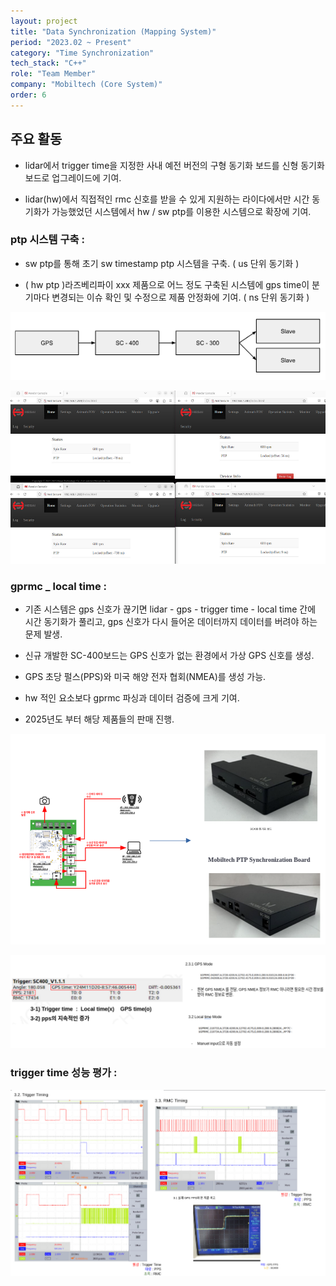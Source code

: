 ```yaml
---
layout: project
title: "Data Synchronization (Mapping System)"
period: "2023.02 ~ Present"
category: "Time Synchronization"
tech_stack: "C++"
role: "Team Member"
company: "Mobiltech (Core System)"
order: 6
---
```


## 주요 활동

- lidar에서 trigger time을 지정한 사내 예전 버전의 구형 동기화 보드를 신형 동기화 보드로 업그레이드에 기여.

- lidar(hw)에서 직접적인 rmc 신호를 받을 수 있게 지원하는 라이다에서만 시간 동기화가 가능했었던 시스템에서 hw / sw ptp를 이용한 시스템으로 확장에 기여.

### **ptp 시스템 구축 :**

- sw ptp를 통해 초기 sw timestamp ptp 시스템을 구축. ( us 단위 동기화 )

- ( hw ptp )라즈베리파이 xxx 제품으로 어느 정도 구축된 시스템에 gps time이 분기마다 변경되는 이슈 확인 및 수정으로 제품 안정화에 기여. ( ns 단위 동기화 )

![](/assets/images/projects/ptp_system/sc300_board.png)

![](/assets/images/projects/ptp_system/ptp_architecture.png)

### **gprmc _ local time :**

- 기존 시스템은 gps 신호가 끊기면 lidar - gps - trigger time - local time 간에 시간 동기화가 풀리고, gps 신호가 다시 들어온 데이터까지 데이터를 버려야 하는 문제 발생.

- 신규 개발한 SC-400보드는 GPS 신호가 없는 환경에서 가상 GPS 신호를 생성.

- GPS 초당 펄스(PPS)와 미국 해양 전자 협회(NMEA)를 생성 가능.

- hw 적인 요소보다 gprmc 파싱과 데이터 검증에 크게 기여.

- 2025년도 부터 해당 제품들의 판매 진행.

![](/assets/images/projects/ptp_system/sc400_gprmc.png)

![](/assets/images/projects/ptp_system/sc400_system.png)

### **trigger time 성능 평가 :**

![](/assets/images/projects/ptp_system/trigger_performance.png)
